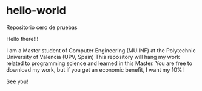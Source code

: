 # hello-world
Repositorio cero de pruebas

Hello there!!! 

I am a Master student of Computer Engineering (MUIINF) at the Polytechnic University of Valencia (UPV, Spain)
This repository will hang my work related to programming science and learned in this Master.
You are free to download my work, but if you get an economic benefit, I want my 10%!

See you!
